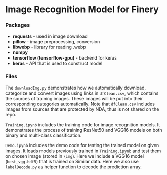 # Image Recognition Model for Finery

### Packages

- **requests** - used in image download
- **pillow** - image preprocessing, conversion
- **libwebp** - library for reading .webp
- **numpy** 
- **tensorflow (tensorflow-gpu)** - backend for keras
- **keras** - API that is used to construct model

### Files

The `downloadImg.py`  demonstrates how we automatically download, categorize and convert images using links in `dfClean.csv`, which contains the sources of training images. These images will be put into their corresponding categories automatically. Note that `dfClean.csv` includes images from sources that are protected by NDA, thus is not shared on the repo.

`Training.ipynb` includes the training code for image recognition models. It demonstrates the process of training ResNet50 and VGG16 models on both binary and multi-class classification. 

`Demo.ipynb` includes the demo code for testing the trained model on given images. It loads models previously trained in `Training.ipynb` and test them on chosen image (stored in `\img`). Here we include a VGG16 model (`best_vgg.hdf5`) that is trained on Similar data. Here we also use `labelDecode.py` as helper function to decode the prediction array.

